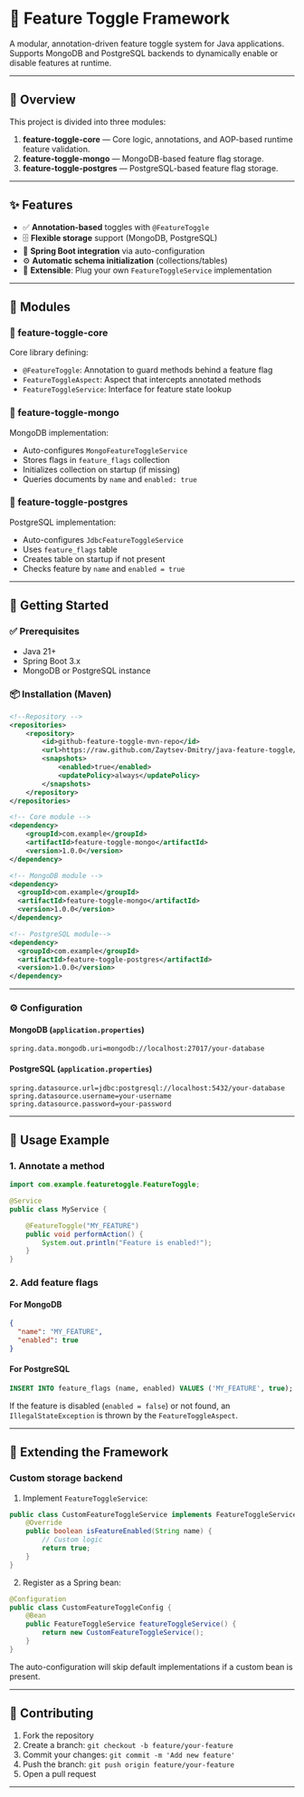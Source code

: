 # 🚦 Feature Toggle Framework

A modular, annotation-driven feature toggle system for Java applications. Supports MongoDB and PostgreSQL backends to dynamically enable or disable features at runtime.

---

## 📌 Overview

This project is divided into three modules:

1. **feature-toggle-core** — Core logic, annotations, and AOP-based runtime feature validation.
2. **feature-toggle-mongo** — MongoDB-based feature flag storage.
3. **feature-toggle-postgres** — PostgreSQL-based feature flag storage.

---

## ✨ Features

- ✅ **Annotation-based** toggles with `@FeatureToggle`
- 🗄 **Flexible storage** support (MongoDB, PostgreSQL)
- 🔌 **Spring Boot integration** via auto-configuration
- ⚙ **Automatic schema initialization** (collections/tables)
- 🧩 **Extensible**: Plug your own `FeatureToggleService` implementation

---

## 🧱 Modules

### 🔹 feature-toggle-core

Core library defining:

- `@FeatureToggle`: Annotation to guard methods behind a feature flag
- `FeatureToggleAspect`: Aspect that intercepts annotated methods
- `FeatureToggleService`: Interface for feature state lookup

### 🔹 feature-toggle-mongo

MongoDB implementation:

- Auto-configures `MongoFeatureToggleService`
- Stores flags in `feature_flags` collection
- Initializes collection on startup (if missing)
- Queries documents by `name` and `enabled: true`

### 🔹 feature-toggle-postgres

PostgreSQL implementation:

- Auto-configures `JdbcFeatureToggleService`
- Uses `feature_flags` table
- Creates table on startup if not present
- Checks feature by `name` and `enabled = true`

---

## 🚀 Getting Started

### ✅ Prerequisites

- Java 21+
- Spring Boot 3.x
- MongoDB or PostgreSQL instance

### 📦 Installation (Maven)

```xml
<!--Repository -->
<repositories>
    <repository>
        <id>github-feature-toggle-mvn-repo</id>
        <url>https://raw.github.com/Zaytsev-Dmitry/java-feature-toggle/mvn-repo/</url>
        <snapshots>
            <enabled>true</enabled>
            <updatePolicy>always</updatePolicy>
        </snapshots>
    </repository>
</repositories>
```

```xml
<!-- Core module -->
<dependency>
    <groupId>com.example</groupId>
    <artifactId>feature-toggle-mongo</artifactId>
    <version>1.0.0</version>
</dependency>

<!-- MongoDB module -->
<dependency>
  <groupId>com.example</groupId>
  <artifactId>feature-toggle-mongo</artifactId>
  <version>1.0.0</version>
</dependency>

<!-- PostgreSQL module-->
<dependency>
  <groupId>com.example</groupId>
  <artifactId>feature-toggle-postgres</artifactId>
  <version>1.0.0</version>
</dependency>
```

---

### ⚙ Configuration

#### MongoDB (`application.properties`)
```properties
spring.data.mongodb.uri=mongodb://localhost:27017/your-database
```

#### PostgreSQL (`application.properties`)
```properties
spring.datasource.url=jdbc:postgresql://localhost:5432/your-database
spring.datasource.username=your-username
spring.datasource.password=your-password
```

---

## 🧪 Usage Example

### 1. Annotate a method
```java
import com.example.featuretoggle.FeatureToggle;

@Service
public class MyService {

    @FeatureToggle("MY_FEATURE")
    public void performAction() {
        System.out.println("Feature is enabled!");
    }
}
```

### 2. Add feature flags

#### For MongoDB
```json
{
  "name": "MY_FEATURE",
  "enabled": true
}
```

#### For PostgreSQL
```sql
INSERT INTO feature_flags (name, enabled) VALUES ('MY_FEATURE', true);
```

If the feature is disabled (`enabled = false`) or not found, an `IllegalStateException` is thrown by the `FeatureToggleAspect`.

---


## 🧩 Extending the Framework

### Custom storage backend

1. Implement `FeatureToggleService`:

```java
public class CustomFeatureToggleService implements FeatureToggleService {
    @Override
    public boolean isFeatureEnabled(String name) {
        // Custom logic
        return true;
    }
}
```

2. Register as a Spring bean:

```java
@Configuration
public class CustomFeatureToggleConfig {
    @Bean
    public FeatureToggleService featureToggleService() {
        return new CustomFeatureToggleService();
    }
}
```

The auto-configuration will skip default implementations if a custom bean is present.

---

## 🤝 Contributing

1. Fork the repository
2. Create a branch: `git checkout -b feature/your-feature`
3. Commit your changes: `git commit -m 'Add new feature'`
4. Push the branch: `git push origin feature/your-feature`
5. Open a pull request

---